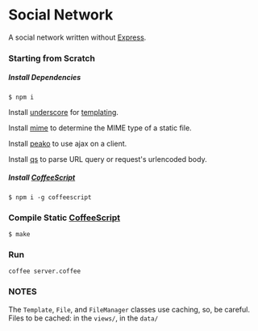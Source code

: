 # Social Network

A social network written without [Express](http://expressjs.com/).

### Starting from Scratch

##### Install Dependencies

`$ npm i`

Install [underscore](http://underscorejs.org/) for [templating](http://underscorejs.org/#template).

Install [mime](https://github.com/broofa/node-mime) to determine the MIME type of a static file.

Install [peako](https://github.com/silent-tempest/Peako/tree/dev) to use ajax on a client.

Install [qs](https://www.npmjs.com/package/qs) to parse URL query or request's urlencoded body.

##### Install [CoffeeScript](https://coffeescript.org)

`$ npm i -g coffeescript`

### Compile Static [CoffeeScript](https://coffeescript.org)

`$ make`

### Run

`coffee server.coffee`

### NOTES

The `Template`, `File`, and `FileManager` classes use caching, so, be careful. Files to be cached: in the `views/`, in the `data/`
